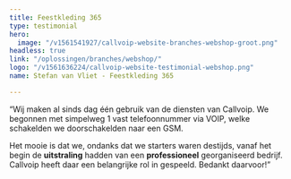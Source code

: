 ```yaml
---
title: Feestkleding 365
type: testimonial
hero:
  image: "/v1561541927/callvoip-website-branches-webshop-groot.png"
headless: true
link: "/oplossingen/branches/webshop/"
logo: "/v1561636224/callvoip-website-testimonial-webshop.png"
name: Stefan van Vliet - Feestkleding 365

---
```

“Wij maken al sinds dag één gebruik van de diensten van Callvoip. We begonnen met simpelweg 1 vast telefoonnummer via VOIP, welke schakelden we doorschakelden naar een GSM.

Het mooie is dat we, ondanks dat we starters waren destijds, vanaf het begin de **uitstraling** hadden van een **professioneel** georganiseerd bedrijf. Callvoip heeft daar een belangrijke rol in gespeeld. Bedankt daarvoor!”